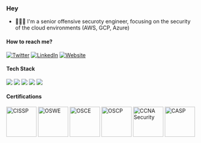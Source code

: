 ### Hey

- 👨🏻‍💻 I'm a senior offensive securoty engineer, focusing on the security of the cloud environments (AWS, GCP, Azure)


#### How to reach me?
[![Twitter](https://img.shields.io/badge/-TWITTER-0077B5?style=for-the-badge&logo=twitter&logoColor=white)](https://twitter.com/grines)
[![LinkedIn](https://img.shields.io/badge/-LINKEDIN-0077B5?style=for-the-badge&logo=linkedin&logoColor=white)](https://www.linkedin.com/in/bstegmo/)
[![Website](https://img.shields.io/badge/-WEBSITE-0077B5?style=for-the-badge&logo=jekyll&logoColor=white)](https://grines.dev)


#### Tech Stack
<!-- https://github.com/Ileriayo/markdown-badges -->
<img src="https://img.shields.io/badge/AWS%20-%23FF9900.svg?&style=for-the-badge&logo=amazon-aws&logoColor=white"/>&nbsp;<img src="https://img.shields.io/badge/Google%20Cloud%20-%234285F4.svg?&style=for-the-badge&logo=google-cloud&logoColor=white"/>&nbsp;<img src="https://img.shields.io/badge/azure%20-%230072C6.svg?&style=for-the-badge&logo=azure-devops&logoColor=white"/>&nbsp;<img src="https://img.shields.io/badge/docker%20-%230db7ed.svg?&style=for-the-badge&logo=docker&logoColor=white"/>&nbsp;<img src="https://img.shields.io/badge/kubernetes%20-%23326ce5.svg?&style=for-the-badge&logo=kubernetes&logoColor=white"/>


#### Certifications
<a href="https://www.youracclaim.com/badges/be4946c9-e3e8-49ab-9523-dc091947b48d/public_url" target="_blank"><img src="https://images.youracclaim.com/size/340x340/images/5e6f5247-1d61-4932-a5da-999a7feec067/isc2_cissp2.png" class="cert" alt='CISSP' width="80px"></a>
<a href="https://www.youracclaim.com/badges/74ba89c6-c89d-4560-9881-d5a6171ab0c9/public_url" target="_blank"><img src="https://images.youracclaim.com/size/340x340/images/c8c413ce-fce6-4b61-89e6-6a1b9f1e358a/AWAE-OSWE-badge.png" class="cert" alt='OSWE' width="80px"></a>
<a href="https://www.youracclaim.com/badges/7985287e-8511-479a-a9dd-f79a400d8a88/public_url" target="_blank"><img src="https://images.youracclaim.com/size/340x340/images/619313fd-d677-4229-8181-f84d8049f438/CTP-OSCE-badge.png" class="cert" alt='OSCE' width="80px"></a>
<a href="https://images.youracclaim.com/size/340x340/images/e3c9ad3c-b142-45ae-bb2b-2f19ff2b742a/PWK-OSCP-badge.png" target="_blank"><img src="https://images.youracclaim.com/size/340x340/images/e3c9ad3c-b142-45ae-bb2b-2f19ff2b742a/PWK-OSCP-badge.png" class="cert" alt='OSCP' width="80px"></a>
<a href="https://www.youracclaim.com/badges/30dc40c1-d727-4869-bd6c-4d02113f3697/public_url" target="_blank"><img src="https://images.youracclaim.com/size/340x340/images/23ae0d10-85d7-415a-a6c0-0e2919040628/cisco_ccna_security.png" class="cert" alt='CCNA Security' width="80px"></a>
<a href="https://www.youracclaim.com/badges/444addb3-03a5-4736-91b1-89fc7f2e71e8/public_url" target="_blank"><img src="https://images.youracclaim.com/size/340x340/images/7b0fab0d-c9d5-409d-bdc0-1772143cdab1/CompTIA_CASP_2Bce.png" class="cert" alt='CASP' width="80px"></a>
<br>
